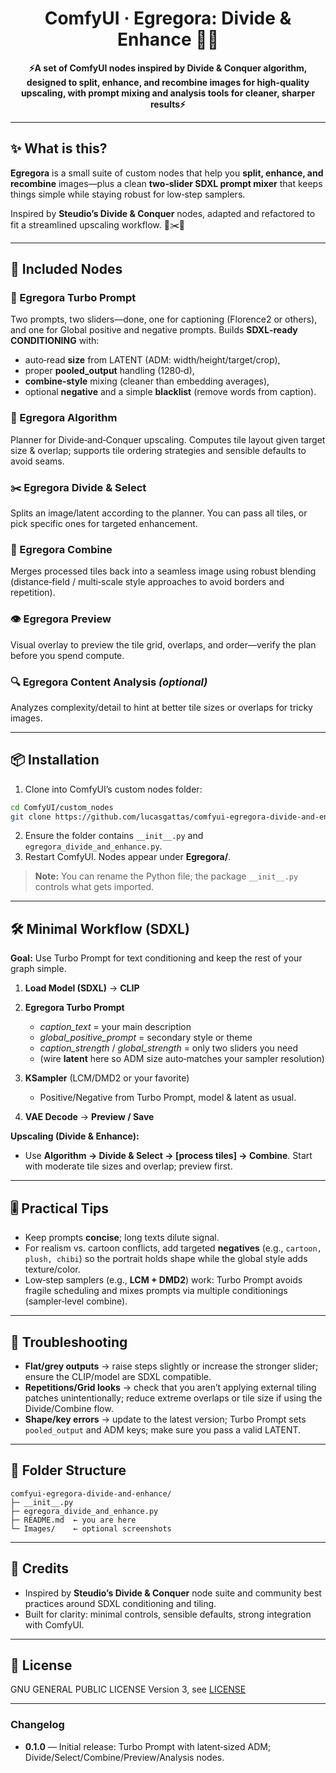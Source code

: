 <center>

# **ComfyUI · Egregora: Divide & Enhance** 🧩🚀

**⚡A set of ComfyUI nodes inspired by Divide & Conquer algorithm, designed to split, enhance, and recombine images for high-quality upscaling, with prompt mixing and analysis tools for cleaner, sharper results⚡**

</center>

---

## ✨ What is this?

**Egregora** is a small suite of custom nodes that help you **split, enhance, and recombine** images—plus a clean **two‑slider SDXL prompt mixer** that keeps things simple while staying robust for low‑step samplers.

Inspired by **Steudio’s Divide & Conquer** nodes, adapted and refactored to fit a streamlined upscaling workflow. 🧠✂️🧵

---

## 🧱 Included Nodes

### 🚀 Egregora Turbo Prompt

Two prompts, two sliders—done, one for captioning (Florence2 or others), and one for Global positive and negative prompts. Builds **SDXL‑ready CONDITIONING** with:

* auto‑read **size** from LATENT (ADM: width/height/target/crop),
* proper **pooled\_output** handling (1280‑d),
* **combine‑style** mixing (cleaner than embedding averages),
* optional **negative** and a simple **blacklist** (remove words from caption).

### 🧠 Egregora Algorithm

Planner for Divide‑and‑Conquer upscaling. Computes tile layout given target size & overlap; supports tile ordering strategies and sensible defaults to avoid seams.

### ✂️ Egregora Divide & Select

Splits an image/latent according to the planner. You can pass all tiles, or pick specific ones for targeted enhancement.

### 🔗 Egregora Combine

Merges processed tiles back into a seamless image using robust blending (distance‑field / multi‑scale style approaches to avoid borders and repetition).

### 👁️ Egregora Preview

Visual overlay to preview the tile grid, overlaps, and order—verify the plan before you spend compute.

### 🔍 Egregora Content Analysis *(optional)*

Analyzes complexity/detail to hint at better tile sizes or overlaps for tricky images.

---

## 📦 Installation

1. Clone into ComfyUI’s custom nodes folder:

```bash
cd ComfyUI/custom_nodes
git clone https://github.com/lucasgattas/comfyui-egregora-divide-and-enhance.git
```

2. Ensure the folder contains `__init__.py` and `egregora_divide_and_enhance.py`.
3. Restart ComfyUI. Nodes appear under **Egregora/**.

> **Note:** You can rename the Python file; the package `__init__.py` controls what gets imported.

---

## 🛠️ Minimal Workflow (SDXL)

**Goal:** Use Turbo Prompt for text conditioning and keep the rest of your graph simple.

1. **Load Model (SDXL)** → **CLIP**
2. **Egregora Turbo Prompt**

   * *caption\_text* = your main description
   * *global\_positive\_prompt* = secondary style or theme
   * *caption\_strength* / *global\_strength* = only two sliders you need
   * (wire **latent** here so ADM size auto‑matches your sampler resolution)
3. **KSampler** (LCM/DMD2 or your favorite)

   * Positive/Negative from Turbo Prompt, model & latent as usual.
4. **VAE Decode** → **Preview / Save**

**Upscaling (Divide & Enhance):**

* Use **Algorithm → Divide & Select → \[process tiles] → Combine**.
  Start with moderate tile sizes and overlap; preview first.

---

## 🎚️ Practical Tips

* Keep prompts **concise**; long texts dilute signal.
* For realism vs. cartoon conflicts, add targeted **negatives** (e.g., `cartoon, plush, chibi`) so the portrait holds shape while the global style adds texture/color.
* Low‑step samplers (e.g., **LCM + DMD2**) work: Turbo Prompt avoids fragile scheduling and mixes prompts via multiple conditionings (sampler‑level combine).

---

## 🧪 Troubleshooting

* **Flat/grey outputs** → raise steps slightly or increase the stronger slider; ensure the CLIP/model are SDXL compatible.
* **Repetitions/Grid looks** → check that you aren’t applying external tiling patches unintentionally; reduce extreme overlaps or tile size if using the Divide/Combine flow.
* **Shape/key errors** → update to the latest version; Turbo Prompt sets `pooled_output` and ADM keys; make sure you pass a valid LATENT.

---

## 🧾 Folder Structure

```
comfyui-egregora-divide-and-enhance/
├─ __init__.py
├─ egregora_divide_and_enhance.py
├─ README.md  ← you are here
└─ Images/    ← optional screenshots
```

---

## 🙌 Credits

* Inspired by **Steudio’s Divide & Conquer** node suite and community best practices around SDXL conditioning and tiling.
* Built for clarity: minimal controls, sensible defaults, strong integration with ComfyUI.

---

## 📜 License

GNU GENERAL PUBLIC LICENSE Version 3, see [LICENSE](LICENSE)

---

### Changelog

* **0.1.0** — Initial release: Turbo Prompt with latent‑sized ADM; Divide/Select/Combine/Preview/Analysis nodes.
